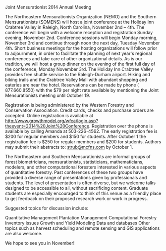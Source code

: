 Joint Mensurationist 2014 Annual Meeting



The Northeastern Mensurationists Organization (NEMO) and the Southern Mensurationists (SOMENS) will host a joint conference at the Holiday Inn Crabtree Valley in Raleigh, North Carolina, November 2nd – 4th.  The conference will begin with a welcome reception and registration Sunday evening, November 2nd. Conference sessions will begin Monday morning, November 3rd and continue through noon the next day, Tuesday November 4th. Short business meetings for the hosting organizations will follow prior to adjournment, in order to facilitate the planning of next year's regional conferences and take care of other organizational details. As is our tradition, we will host a group dinner on the evening of the first full day of the conference, Monday November 3rd.  The Holiday Inn Crabtree Valley provides free shuttle service to the Raleigh-Durham airport.  Hiking and biking trails and the Crabtree Valley Mall with abundant shopping and eateries are near the hotel.  Reservations can be made by phone ( 877.660.8550) with the $79 per night rate available by mentioning the Joint Mensurationists meeting until October 19.

Registration is being administered by the Western Forestry and Conservation Association.  Credit cards, checks and purchase orders are accepted. Online registration is available at http://www.growthmodel.org/wfca/login.asp?theevent=2014%20Joint%20Conference.  Registration over the phone is available by calling Amanda at 503-226-4562.  The early registration fee is $200 for regular members and $150 for students.  After October 1 the registration fee is $250 for regular members and $200 for students.  Authors may submit their abstracts to: strub@mcfns.com by October 1.

The Northeastern and Southern Mensurationists are informal groups of forest biometricians, mensurationists, statisticians, mathematicians, modelers, and other computational foresters interested in various aspects of quantitative forestry.  Past conferences of these two groups have provided a diverse range of presentations given by professionals and students. The level of presentation is often diverse, but we welcome talks designed to be accessible to all, without sacrificing content. Graduate students are especially encouraged to think of this venue as a friendly place to get feedback on their proposed research work or work in progress.

Suggested topics for discussion include:

Quantitative Management
Plantation Management
Computational Forestry
Inventory Issues
Growth and Yield Modeling
Data and databases
Other topics such as harvest scheduling and remote sensing and GIS applications are also welcome.

We hope to see you in November!
